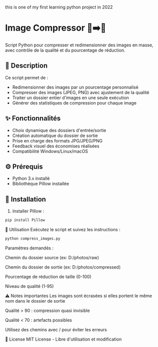 this is one of my first learning python project in 2022
# Image Compressor 📁➡️📁

Script Python pour compresser et redimensionner des images en masse, avec contrôle de la qualité et du pourcentage de réduction.

## 📝 Description

Ce script permet de :
- Redimensionner des images par un pourcentage personnalisé
- Compresser des images (JPEG, PNG) avec ajustement de la qualité
- Traiter un dossier entier d'images en une seule exécution
- Générer des statistiques de compression pour chaque image

## ✨ Fonctionnalités
- Choix dynamique des dossiers d'entrée/sortie
- Création automatique du dossier de sortie
- Prise en charge des formats JPG/JPEG/PNG
- Feedback visuel des économises réalisées
- Compatibilité Windows/Linux/macOS

## ⚙️ Prérequis
- Python 3.x installé
- Bibliothèque Pillow installée

## 🔧 Installation
1. Installer Pillow :
```bash
pip install Pillow
```
🚀 Utilisation
Exécutez le script et suivez les instructions :

```bash
python compress_images.py
```
Paramètres demandés :

Chemin du dossier source (ex: D:/photos/raw)

Chemin du dossier de sortie (ex: D:/photos/compressed)

Pourcentage de réduction de taille (0-100)

Niveau de qualité (1-95)

⚠️ Notes importantes
Les images sont écrasées si elles portent le même nom dans le dossier de sortie

Qualité > 90 : compression quasi invisible

Qualité < 70 : artefacts possibles

Utilisez des chemins avec / pour éviter les erreurs

📄 License
MIT License - Libre d'utilisation et modification
